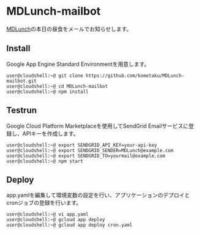 # MDLunch-mailbot
[MDLunch](https://www2.mdlife-md-lunch.com/itami2userhtml/order/XXeHcFaF9E/top.html)の本日の昼食をメールでお知らせします。

## Install
Google App Engine Standard Environmentを用意します。
```
user@cloudshell:~@ git clone https://github.com/kometaku/MDLunch-mailbot.git
user@cloudshell:~@ cd MDLunch-mailbot
user@cloudshell:~@ npm install
```

## Testrun
Google Cloud Platform Marketplaceを使用してSendGrid Emailサービスに登録し、APIキーを作成します。
```
user@cloudshell:~@ export SENDGRID_API_KEY=your-api-key
user@cloudshell:~@ export SENDGRID_SENDER=MDLunch@example.com
user@cloudshell:~@ export SENDGRID_TO=yourmail@example.com
user@cloudshell:~@ npm start
```

## Deploy
app.yamlを編集して環境変数の設定を行い、アプリケーションのデプロイとcronジョブの登録を行います。
```
user@cloudshell:~@ vi app.yaml
user@cloudshell:~@ gcloud app deploy
user@cloudshell:~@ gcloud app deploy cron.yaml
```
